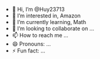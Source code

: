 - 👋 Hi, I’m @Huy23713
- 👀 I’m interested in, Amazon
- 🌱 I’m currently learning, Math
- 💞️ I’m looking to collaborate on ...
- 📫 How to reach me ...
- 😄 Pronouns: ...
- ⚡ Fun fact: ...

<!---
Huy23713/Huy23713 is a ✨ special ✨ repository because its `README.md` (this file) appears on your GitHub profile.
You can click the Preview link to take a look at your changes.
--->
